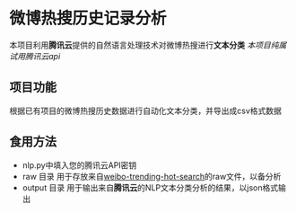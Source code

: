 # 微博热搜历史记录分析
本项目利用**腾讯云**提供的自然语言处理技术对微博热搜进行**文本分类**
*本项目纯属试用腾讯云api*
## 项目功能
根据已有项目的微博热搜历史数据进行自动化文本分类，并导出成csv格式数据
## 食用方法
- nlp.py中填入您的腾讯云API密钥
- raw 目录
  用于存放来自[weibo-trending-hot-search](https://github.com/justjavac/weibo-trending-hot-search)的raw文件，以备分析
- output 目录
  用于输出来自**腾讯云**的NLP文本分类分析的结果，以json格式输出
